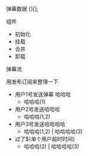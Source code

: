 弹幕数据 {}[];


组件 
 - 初始化
 - 挂载
 - 合并
 - 卸载


弹幕流

用发布订阅来整理一下

- 用户1号发送弹幕 哈哈哈
  - 哈哈哈(1)
- 用户2号发送哈哈哈
  - 哈哈哈(1,2)
- 用户3号发送哈哈哈哈
  - 哈哈哈(1,2) | 哈哈哈哈(3)
- 过了${单个用户超时时间}
  - 哈哈哈(2) | 哈哈哈哈(3)